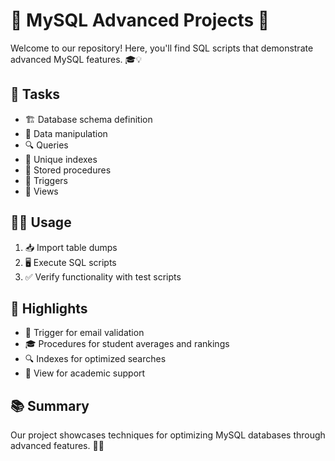 

# 🚀 MySQL Advanced Projects 🚀

Welcome to our repository! Here, you'll find SQL scripts that demonstrate advanced MySQL features. 🎓💡

## 🎯 Tasks

- 🏗️ Database schema definition
- 🔄 Data manipulation
- 🔍 Queries
- 🦄 Unique indexes
- 🧮 Stored procedures
- 🔄 Triggers
- 🔭 Views

## 🏃‍♂️ Usage

1. 📥 Import table dumps
2. 🖥️ Execute SQL scripts
3. ✅ Verify functionality with test scripts

## 🌟 Highlights

- 📧 Trigger for email validation
- 🎓 Procedures for student averages and rankings
- 🔍 Indexes for optimized searches
- 🎒 View for academic support

## 📚 Summary

Our project showcases techniques for optimizing MySQL databases through advanced features. 🚀🌐

